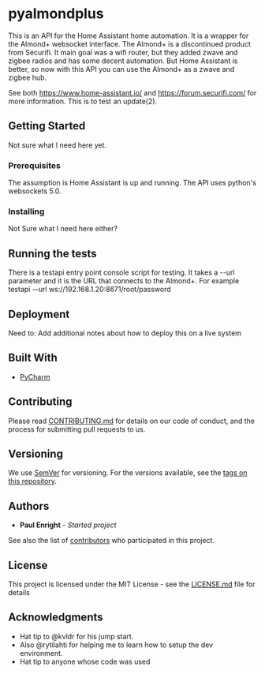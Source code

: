 # pyalmondplus

This is an API for the Home Assistant home automation.
It is a wrapper for the Almond+ websocket interface.
The Almond+ is a discontinued product from Securifi. It main goal was a wifi router, but they added zwave and zigbee radios and has some decent automation. But Home Assistant is better, so now with this API you can use the Almond+ as a zwave and zigbee hub.

See both https://www.home-assistant.io/ and https://forum.securifi.com/ for more information.
This is to test an update(2).

## Getting Started

Not sure what I need here yet.

### Prerequisites

The assumption is Home Assistant is up and running. The API uses python's websockets 5.0.

### Installing

Not Sure what I need  here either?

## Running the tests

There is a testapi entry point console script for testing. It takes a --url parameter and it is the URL that connects to the Almond+.
For example testapi --url ws://192.168.1.20:8671/root/password

## Deployment

Need to: Add additional notes about how to deploy this on a live system

## Built With

* [PyCharm](https://www.jetbrains.com/pycharm/?fromMenu)

## Contributing

Please read [CONTRIBUTING.md](https://gist.github.com/PurpleBooth/b24679402957c63ec426) for details on our code of conduct, and the process for submitting pull requests to us.

## Versioning

We use [SemVer](http://semver.org/) for versioning. For the versions available, see the [tags on this repository](https://github.com/your/project/tags).

## Authors

* **Paul Enright** - *Started project*

See also the list of [contributors](https://github.com/your/project/contributors) who participated in this project.

## License

This project is licensed under the MIT License - see the [LICENSE.md](LICENSE.md) file for details

## Acknowledgments
* Hat tip to @kvldr for his jump start.
* Also @rytilahti for helping me to learn how to setup the dev environment.
* Hat tip to anyone whose code was used
